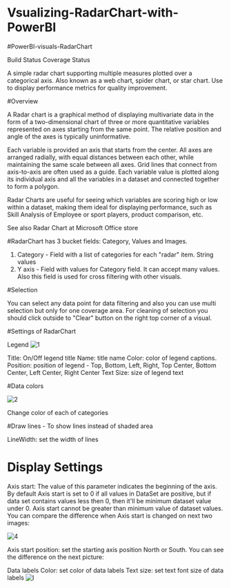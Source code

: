 # Vsualizing-RadarChart-with-PowerBI

#PowerBI-visuals-RadarChart

Build Status Coverage Status

A simple radar chart supporting multiple measures plotted over a categorical axis. Also known as a web chart, spider chart, or star chart. Use to display performance metrics for quality improvement.



#Overview

A Radar chart is a graphical method of displaying multivariate data in the form of a two-dimensional chart of three or more quantitative variables represented on axes starting from the same point. The relative position and angle of the axes is typically uninformative.

Each variable is provided an axis that starts from the center. All axes are arranged radially, with equal distances between each other, while maintaining the same scale between all axes. Grid lines that connect from axis-to-axis are often used as a guide. Each variable value is plotted along its individual axis and all the variables in a dataset and connected together to form a polygon.

Radar Charts are useful for seeing which variables are scoring high or low within a dataset, making them ideal for displaying performance, such as Skill Analysis of Employee or sport players, product comparison, etc.

See also Radar Chart at Microsoft Office store

#RadarChart has 3 bucket fields: Category, Values and Images.

1. Category - Field with a list of categories for each "radar" item. String values
2. Y axis - Field with values for Category field. It can accept many values. Also this field is used for cross filtering with other visuals.


#Selection

You can select any data point for data filtering and also you can use multi selection but only for one coverage area. For cleaning of selection you should click outside to "Сlear" button on the right top corner of a visual.

#Settings of RadarChart

Legend
![1](https://user-images.githubusercontent.com/53463381/79214107-df38e300-7e67-11ea-8c08-d989afbd78d0.PNG)


Title: On/Off legend title
Name: title name
Color: color of legend captions.
Position: position of legend - Top, Bottom, Left, Right, Top Center, Bottom Center, Left Center, Right Center
Text Size: size of legend text

#Data colors

![2](https://user-images.githubusercontent.com/53463381/79214136-e9f37800-7e67-11ea-8a1e-9a6b60b1df2d.PNG)

Change color of each of categories

#Draw lines - To show lines instead of shaded area


LineWidth: set the width of lines

# Display Settings

Axis start: The value of this parameter indicates the beginning of the axis. By default Axis start is set to 0 if all values in DataSet are positive, but if data set contains values less then 0, then it'll be minimum dataset value under 0. Axis start cannot be greater than minimum value of dataset values. You can compare the difference when Axis start is changed on next two images:


![4](https://user-images.githubusercontent.com/53463381/79214146-ef50c280-7e67-11ea-8849-c6e51292ec23.PNG)

Axis start position: set the starting axis position North or South. You can see the difference on the next picture:


Data labels
Color: set color of data labels
Text size: set text font size of data labels
![l](https://user-images.githubusercontent.com/53463381/79214237-1a3b1680-7e68-11ea-8e11-66becbf0aee3.PNG)
